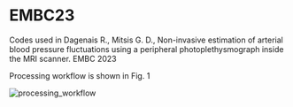 # EMBC23
Codes used in Dagenais R., Mitsis G. D., Non-invasive estimation of arterial blood pressure fluctuations using a
peripheral photoplethysmograph inside the MRI scanner. EMBC 2023

Processing workflow is shown in Fig. 1




![processing_workflow](https://user-images.githubusercontent.com/102877412/218179480-c493d845-3924-4ab6-a49b-3ad48f07407b.png)

